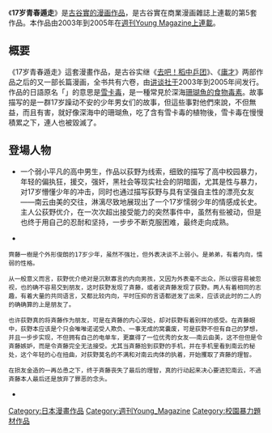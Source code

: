 《**17岁青春遁走**》是[古谷實的漫画作品](../Page/古谷實.md "wikilink")，是古谷實在商業漫画雜誌上連載的第5套作品。本作品由2003年到2005年在[週刊Young
Magazine上連載](../Page/週刊Young_Magazine.md "wikilink")。

## 概要

《17岁青春遁走》這套漫畫作品，是古谷实继《[去吧！稻中乒团](../Page/去吧！稻中乒团.md "wikilink")》、《[庸才](../Page/庸才.md "wikilink")》两部作品之后的又一部长篇漫画，全书共有六卷，由[讲谈社于](../Page/讲谈社.md "wikilink")2003年到2005年间发行。作品的日語原名「」的意思是[雪卡毒](../Page/雪卡毒.md "wikilink")，是一種常見於深海[珊瑚魚的食物毒素](../Page/珊瑚魚.md "wikilink")。故事描写的是一群17岁躁动不安的少年男女们的故事，但這些事對他們來說，不但無益，而且有害，就好像深海中的珊瑚魚，吃了含有雪卡毒的植物後，雪卡毒在慢慢積累之下，連人也被毀滅了。

## 登場人物

  -
    一个弱小平凡的高中男生，作品以荻野为线索，细致的描写了高中校园暴力，年轻的偏执狂，援交，强奸，黑社会等现实社会的阴暗面，尤其是性与暴力，对17岁懵懂少年的冲击，同时也通过描写荻野与具有坚强自主性的漂亮女友——南云由美的交往，淋漓尽致地展现出了一个17岁懦弱少年的情感成长史。主人公荻野优介，在一次次超出接受能力的突然事件中，虽然有些被动，但是也终于用自己的忍耐和坚持，一步步不断克服困难，最终走向成熟。

  -







    齊藤一樹是个外形俊朗的17岁少年，虽然不强壮，但外表决谈不上弱小。是弟弟，有着内向，懦弱的性格。

    从一般意义而言，荻野优介绝对是沉默寡言的内向男孩，又因为外表毫不出众，所以很容易被忽视，也的确不容易交到朋友，这时荻野发现了斉藤，或者说斉藤发现了荻野。两人有着相同的志趣，有着大量的共同语言，又都比较内向，平时压抑的言语都迸发了出来，应该说此时的二人的的确确算的上是朋友了。

    也许荻野真的将斉藤作为朋友，可是在斉藤的内心深处，却对荻野有着别样的感受。在斉藤眼中，荻野本应该是个只会唯唯诺诺受人欺负、一事无成的窝囊废，可是荻野不但有自己的梦想，并且一步步实现，不但拥有自己的电单车，更赢得了一位优秀的女友——南云由美，这不但但是令斉藤嫉妒，而是令斉藤完全无法接受。尤其当斉藤拾到荻野的手机，并在手机里看到南云的秘处，这个年轻的心在扭曲，对荻野莫名的不满和对南云肉体的执着，开始攫取了斉藤的理智。

    在损友金造的一再怂恿之下，终于斉藤丧失了最后的理智，真的行动起来决心要进犯南云，不過斉藤本人最后还是放弃了罪恶的念头。

  -




[Category:日本漫畫作品](https://zh.wikipedia.org/wiki/Category:日本漫畫作品 "wikilink")
[Category:週刊Young_Magazine](https://zh.wikipedia.org/wiki/Category:週刊Young_Magazine "wikilink")
[Category:校園暴力題材作品](https://zh.wikipedia.org/wiki/Category:校園暴力題材作品 "wikilink")